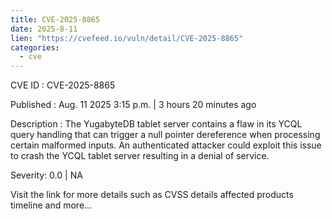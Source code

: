 ```yaml
--- 
title: CVE-2025-8865
date: 2025-8-11
lien: "https://cvefeed.io/vuln/detail/CVE-2025-8865"
categories:
  - cve
---
```


CVE ID : CVE-2025-8865

Published :  Aug. 11
2025
3:15 p.m. | 3 hours
20 minutes ago

Description : The YugabyteDB tablet server contains a flaw in its YCQL query handling that can trigger a null pointer dereference when processing certain malformed inputs. An authenticated attacker could exploit this issue to crash the YCQL tablet server
resulting in a denial of service.

Severity: 0.0 | NA

Visit the link for more details
such as CVSS details
affected products
timeline
and more...
